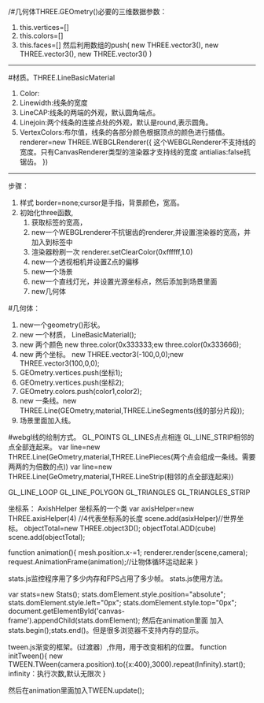/#几何体THREE.GEOmetry()必要的三维数据参数：
  1. this.vertices=[]
  2. this.colors=[]
  3. this.faces=[]
  然后利用数组的push(
    new THREE.vector3(),
    new THREE.vector3(),
    new THREE.vector3()
    )
-------
#材质。THREE.LineBasicMaterial
 1. Color:
 2. Linewidth:线条的宽度
 3. LineCAP:线条的两端的外观，默认圆角端点。
 4. Linejoin:两个线条的连接点处的外观，默认是round,表示圆角。
 5. VertexColors:布尔值，线条的各部分颜色根据顶点的颜色进行插值。
  renderer=new THREE.WEBGLRenderer({    这个WEBGLRenderer不支持线的宽度。只有CanvasRenderer类型的渲染器才支持线的宽度
    antialias:false抗锯齿。
    })
------


步骤：
   1. 样式 border=none;cursor是手指，背景颜色，宽高。
   2. 初始化three函数,
      1. 获取标签的宽高，
      2. new一个WEBGLrenderer不抗锯齿的renderer,并设置渲染器的宽高，并加入到标签中
      3. 渲染器粉刷一次 renderer.setClearColor(0xffffff,1.0)
      4. new一个透视相机并设置Z点的偏移
      5. new一个场景
      6. new一个直线灯光，并设置光源坐标点，然后添加到场景里面
      7. new几何体

#几何体：
  1. new一个geometry()形状。
  2. new 一个材质， LineBasicMaterial();
  3. new 两个颜色  new three.color(0x333333;ew three.color(0x333666);
  4. new 两个坐标。 new THREE.vector3(-100,0,0);new THREE.vector3(100,0,0);
  5. GEOmetry.vertices.push(坐标1);
  6. GEOmetry.vertices.push(坐标2);
  7. GEOmetry.colors.push(color1,color2);  
  8. new 一条线。new THREE.Line(GEOmetry,material,THREE.LineSegments(线的部分片段));  
  9. 场景里面加入线。

#webgl线的绘制方式。
GL_POINTS
GL_LINES点点相连
GL_LINE_STRIP相邻的点全部连起来。
var line=new THREE.Line(GeOmetry,material,THREE.LinePieces(两个点会组成一条线。需要两两的为倍数的点))
var line=new THREE.Line(GeOmetry,material,THREE.LineStrip(相邻的点全部连起来))

GL_LINE_LOOP
GL_LINE_POLYGON
GL_TRIANGLES
GL_TRIANGLES_STRIP

坐标系：
AxishHelper 坐标系的一个类
var axisHelper=new THREE.axisHelper(4) //4代表坐标系的长度
scene.add(asixHelper)//世界坐标。
objectTotal=new THREE.object3D();
objectTotal.ADD(cube)
scene.add(objectTotal);


function animation(){
  mesh.position.x-=1;
  renderer.render(scene,camera);
  request.AnimationFrame(animation);//让物体循环运动起来
}

stats.js监控程序用了多少内存和FPS占用了多少帧。
stats.js使用方法。

var stats=new Stats();
stats.domElement.style.position="absolute";
stats.domElement.style.left="0px";
stats.domElement.style.top="0px";
document.getElementById('canvas-frame').appendChild(stats.domElement);
然后在animation里面 加入stats.begin();stats.end()。但是很多浏览器不支持内存的显示。

tween.js渐变的框架。(过渡器）,作用，用于改变相机的位置。
 function initTween(){
    new TWEEN.TWeen(camera.position).to({x:400},3000).repeat(Infinity).start(); infinity：执行次数,默认无限次
 }

 然后在animation里面加入TWEEN.update();
